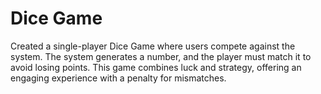 # Dice Game
Created a single-player Dice Game where users compete against the system. The system generates a number, and the player must match it to avoid losing points. This game combines luck and strategy, offering an engaging experience with a penalty for mismatches.

